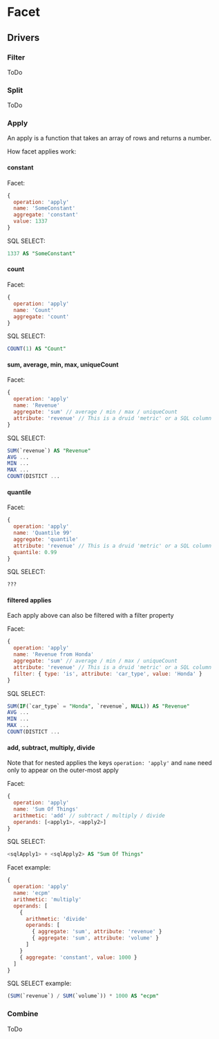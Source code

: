 # Facet

## Drivers

### Filter
ToDo

### Split
ToDo

### Apply
An apply is a function that takes an array of rows and returns a number.

How facet applies work:

#### constant
Facet:

```javascript
{
  operation: 'apply'
  name: 'SomeConstant'
  aggregate: 'constant'
  value: 1337
}
```

SQL SELECT:

```sql
1337 AS "SomeConstant"
```

#### count

Facet:
```javascript
{
  operation: 'apply'
  name: 'Count'
  aggregate: 'count'
}
```

SQL SELECT:
```sql
COUNT(1) AS "Count"
```

#### sum, average, min, max, uniqueCount

Facet:
```javascript
{
  operation: 'apply'
  name: 'Revenue'
  aggregate: 'sum' // average / min / max / uniqueCount
  attribute: 'revenue' // This is a druid 'metric' or a SQL column
}
```

SQL SELECT:
```sql
SUM(`revenue`) AS "Revenue"
AVG ...
MIN ...
MAX ...
COUNT(DISTICT ...
```

#### quantile

Facet:
```javascript
{
  operation: 'apply'
  name: 'Quantile 99'
  aggregate: 'quantile'
  attribute: 'revenue' // This is a druid 'metric' or a SQL column
  quantile: 0.99
}
```

SQL SELECT:
```sql
???
```

#### filtered applies
Each apply above can also be filtered with a filter property

Facet:
```javascript
{
  operation: 'apply'
  name: 'Revenue from Honda'
  aggregate: 'sum' // average / min / max / uniqueCount
  attribute: 'revenue' // This is a druid 'metric' or a SQL column
  filter: { type: 'is', attribute: 'car_type', value: 'Honda' }
}
```

SQL SELECT:
```sql
SUM(IF(`car_type` = "Honda", `revenue`, NULL)) AS "Revenue"
AVG ...
MIN ...
MAX ...
COUNT(DISTICT ...
```

#### add, subtract, multiply, divide
Note that for nested applies the keys ```operation: 'apply'``` and ```name``` need only to appear on the outer-most apply

Facet:
```javascript
{
  operation: 'apply'
  name: 'Sum Of Things'
  arithmetic: 'add' // subtract / multiply / divide
  operands: [<apply1>, <apply2>]
}
```

SQL SELECT:
```sql
<sqlApply1> + <sqlApply2> AS "Sum Of Things"
```

Facet example:
```javascript
{
  operation: 'apply'
  name: 'ecpm'
  arithmetic: 'multiply'
  operands: [
    {
      arithmetic: 'divide'
      operands: [
        { aggregate: 'sum', attribute: 'revenue' }
        { aggregate: 'sum', attribute: 'volume' }
      ]
    }
    { aggregate: 'constant', value: 1000 }
  ]
}
```

SQL SELECT example:
```sql
(SUM(`revenue`) / SUM(`volume`)) * 1000 AS "ecpm"
```

### Combine
ToDo

